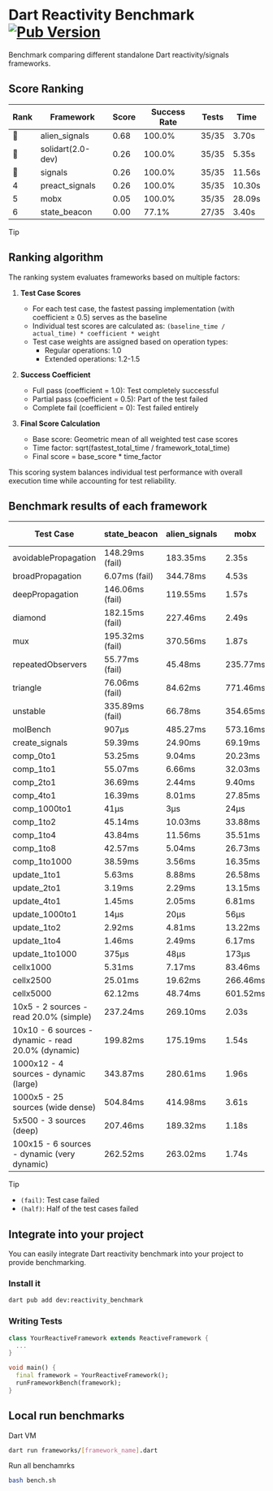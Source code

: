 # Dart Reactivity Benchmark [![Pub Version](https://img.shields.io/pub/v/reactivity_benchmark)](https://pub.dev/packages/reactivity_benchmark)

Benchmark comparing different standalone Dart reactivity/signals frameworks.

## Score Ranking

<!-- ranking start -->
| Rank | Framework | Score | Success Rate | Tests | Time |
|------|-----------|-------|--------------|-------|------|
| 🥇 | alien_signals | 0.68 | 100.0% | 35/35 | 3.70s |
| 🥈 | solidart(2.0-dev) | 0.26 | 100.0% | 35/35 | 5.35s |
| 🥉 | signals | 0.26 | 100.0% | 35/35 | 11.56s |
| 4 | preact_signals | 0.26 | 100.0% | 35/35 | 10.30s |
| 5 | mobx | 0.05 | 100.0% | 35/35 | 28.09s |
| 6 | state_beacon | 0.00 | 77.1% | 27/35 | 3.40s |

<!-- ranking end -->

> [!TIP]
> ## Ranking algorithm
>
> The ranking system evaluates frameworks based on multiple factors:
>
> 1. **Test Case Scores**
>    - For each test case, the fastest passing implementation (with coefficient ≥ 0.5) serves as the baseline
>    - Individual test scores are calculated as: `(baseline_time / actual_time) * coefficient * weight`
>    - Test case weights are assigned based on operation types:
>      - Regular operations: 1.0
>      - Extended operations: 1.2-1.5
>
> 2. **Success Coefficient**
>    - Full pass (coefficient = 1.0): Test completely successful
>    - Partial pass (coefficient = 0.5): Part of the test failed
>    - Complete fail (coefficient = 0): Test failed entirely
>
> 3. **Final Score Calculation**
>    - Base score: Geometric mean of all weighted test case scores
>    - Time factor: sqrt(fastest_total_time / framework_total_time)
>    - Final score = base_score * time_factor
>
> This scoring system balances individual test performance with overall execution time while accounting for test reliability.

## Benchmark results of each framework

<!-- test-case start -->
| Test Case | state_beacon | alien_signals | mobx | solidart(2.0-dev) | signals | preact_signals |
|---|---|---|---|---|---|---|
| avoidablePropagation | 148.29ms (fail) | 183.35ms | 2.35s | 275.86ms | 213.34ms | 198.99ms |
| broadPropagation | 6.07ms (fail) | 344.78ms | 4.53s | 507.31ms | 516.76ms | 449.08ms |
| deepPropagation | 146.06ms (fail) | 119.55ms | 1.57s | 168.78ms | 173.65ms | 182.08ms |
| diamond | 182.15ms (fail) | 227.46ms | 2.49s | 351.32ms | 295.91ms | 289.42ms |
| mux | 195.32ms (fail) | 370.56ms | 1.87s | 440.99ms | 451.84ms | 400.14ms |
| repeatedObservers | 55.77ms (fail) | 45.48ms | 235.77ms | 81.78ms | 45.54ms | 40.26ms |
| triangle | 76.06ms (fail) | 84.62ms | 771.46ms | 117.33ms | 103.86ms | 99.48ms |
| unstable | 335.89ms (fail) | 66.78ms | 354.65ms | 96.96ms | 82.44ms | 70.98ms |
| molBench | 907μs | 485.27ms | 573.16ms | 493.55ms | 487.67ms | 489.61ms |
| create_signals | 59.39ms | 24.90ms | 69.19ms | 99.88ms | 25.33ms | 5.36ms |
| comp_0to1 | 53.25ms | 9.04ms | 20.23ms | 36.82ms | 11.34ms | 17.40ms |
| comp_1to1 | 55.07ms | 6.66ms | 32.03ms | 44.55ms | 29.99ms | 14.73ms |
| comp_2to1 | 36.69ms | 2.44ms | 9.40ms | 38.73ms | 11.58ms | 19.35ms |
| comp_4to1 | 16.39ms | 8.01ms | 27.85ms | 5.07ms | 2.06ms | 14.23ms |
| comp_1000to1 | 41μs | 3μs | 24μs | 18μs | 4μs | 4μs |
| comp_1to2 | 45.14ms | 10.03ms | 33.88ms | 34.96ms | 18.16ms | 17.90ms |
| comp_1to4 | 43.84ms | 11.56ms | 35.51ms | 22.30ms | 9.39ms | 35.47ms |
| comp_1to8 | 42.57ms | 5.04ms | 26.73ms | 26.64ms | 6.19ms | 7.88ms |
| comp_1to1000 | 38.59ms | 3.56ms | 16.35ms | 17.29ms | 4.19ms | 5.05ms |
| update_1to1 | 5.63ms | 8.88ms | 26.58ms | 15.97ms | 8.92ms | 8.58ms |
| update_2to1 | 3.19ms | 2.29ms | 13.15ms | 7.79ms | 4.48ms | 4.43ms |
| update_4to1 | 1.45ms | 2.05ms | 6.81ms | 4.05ms | 2.23ms | 2.18ms |
| update_1000to1 | 14μs | 20μs | 56μs | 40μs | 22μs | 21μs |
| update_1to2 | 2.92ms | 4.81ms | 13.22ms | 8.13ms | 4.48ms | 4.62ms |
| update_1to4 | 1.46ms | 2.49ms | 6.17ms | 4.14ms | 2.25ms | 2.16ms |
| update_1to1000 | 375μs | 48μs | 173μs | 172μs | 43μs | 165μs |
| cellx1000 | 5.31ms | 7.17ms | 83.46ms | 13.00ms | 9.77ms | 9.70ms |
| cellx2500 | 25.01ms | 19.62ms | 266.46ms | 38.61ms | 33.66ms | 26.36ms |
| cellx5000 | 62.12ms | 48.74ms | 601.52ms | 99.38ms | 72.67ms | 68.07ms |
| 10x5 - 2 sources - read 20.0% (simple) | 237.24ms | 269.10ms | 2.03s | 352.94ms | 508.16ms | 447.74ms |
| 10x10 - 6 sources - dynamic - read 20.0% (dynamic) | 199.82ms | 175.19ms | 1.54s | 247.06ms | 278.72ms | 275.54ms |
| 1000x12 - 4 sources - dynamic (large) | 343.87ms | 280.61ms | 1.96s | 466.82ms | 3.92s | 3.72s |
| 1000x5 - 25 sources (wide dense) | 504.84ms | 414.98ms | 3.61s | 591.76ms | 3.51s | 2.70s |
| 5x500 - 3 sources (deep) | 207.46ms | 189.32ms | 1.18s | 254.15ms | 228.99ms | 228.04ms |
| 100x15 - 6 sources - dynamic (very dynamic) | 262.52ms | 263.02ms | 1.74s | 383.96ms | 486.55ms | 451.14ms |

<!-- test-case end -->

> [!TIP]
> - `(fail)`: Test case failed
> - `(half)`: Half of the test cases failed

## Integrate into your project

You can easily integrate Dart reactivity benchmark into your project to provide benchmarking.

### Install it

```bash
dart pub add dev:reactivity_benchmark
```

### Writing Tests

```dart
class YourReactiveFramework extends ReactiveFramework {
  ...
}

void main() {
  final framework = YourReactiveFramework();
  runFrameworkBench(framework);
}
```

## Local run benchmarks

Dart VM
```bash
dart run frameworks/[framework_name].dart
```

Run all benchamrks
```bash
bash bench.sh
```
